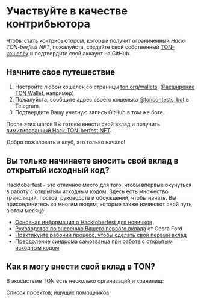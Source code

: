 # Участвуйте в качестве контрибьютора

Чтобы стать контрибьютором, который получит ограниченный *Hack-TON-berfest NFT*, пожалуйста, создайте свой собственный [TON-кошелёк](https://ton.org/wallets) и подтвердите свой аккаунт на GitHub.

## Начните свое путешествие

1. Настройте любой кошелек со страницы [ton.org/wallets](https://ton.org/wallets). ([Расширение TON Wallet](https://chrome.google.com/webstore/detail/ton-wallet/nphplpgoakhhjchkkhmiggakijnkhfnd), например)
2. Пожалуйста, сообщите адрес своего кошелька [@toncontests_bot](https://t.me/toncontests_bot) в Telegram.
3. Подтвердите Вашу учетную запись GitHub в том же боте.

После этих шагов Вы готовы внести свой вклад и получить [лимитированный Hack-TON-berfest NFT](/v3/documentation/archive/hacktoberfest-2022#what-are-the-rewards).

Добро пожаловать в клуб, это только начало!

## Вы только начинаете вносить свой вклад в открытый исходный код?

Hacktoberfest - это отличное место для того, чтобы впервые окунуться в работу с открытым исходным кодом. Здесь есть множество трансляций, постов, руководств и обсуждений, чтобы начать. Вы присоединитесь ко многим людям, которые также начинают свой путь в этом месяце!

- [Основная информация о Hacktoberfest для новичков](https://hacktoberfest.com/participation/#beginner-resources)
- [Руководство по внесению Вашего первого вклада](https://dev.to/codesandboxio/how-to-make-your-first-open-source-contribution-2oim) от Ceora Ford
- [Практикуйте рабочий процесс, чтобы сделать свой первый вклад](https://github.com/firstcontributions/first-contributions)
- [Преодоление синдрома самозванца при работе с открытым исходным кодом](https://blackgirlbytes.dev/conquering-the-fear-of-contributing-to-open-source)

## Как я могу внести свой вклад в TON?

В экосистеме TON есть несколько организаций и хранилищ:

<span className="DocsMarkdown--button-group-content">
  <a href="/hacktonberfest"
     className="Button Button-is-docs-primary">
    Список проектов, ищущих помощников
  </a>
</span>
